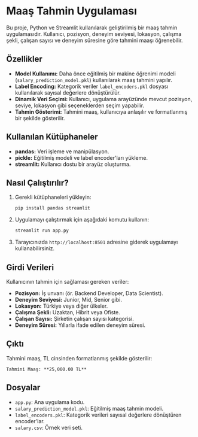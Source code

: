 
# Maaş Tahmin Uygulaması

Bu proje, Python ve Streamlit kullanılarak geliştirilmiş bir maaş tahmin uygulamasıdır. Kullanıcı, pozisyon, deneyim seviyesi, lokasyon, çalışma şekli, çalışan sayısı ve deneyim süresine göre tahmini maaşı öğrenebilir.

## Özellikler

- **Model Kullanımı:** Daha önce eğitilmiş bir makine öğrenimi modeli (`salary_prediction_model.pkl`) kullanılarak maaş tahmini yapılır.
- **Label Encoding:** Kategorik veriler `label_encoders.pkl` dosyası kullanılarak sayısal değerlere dönüştürülür.
- **Dinamik Veri Seçimi:** Kullanıcı, uygulama arayüzünde mevcut pozisyon, seviye, lokasyon gibi seçeneklerden seçim yapabilir.
- **Tahmin Gösterimi:** Tahmini maaş, kullanıcıya anlaşılır ve formatlanmış bir şekilde gösterilir.

## Kullanılan Kütüphaneler

- **pandas:** Veri işleme ve manipülasyon.
- **pickle:** Eğitilmiş modeli ve label encoder'ları yükleme.
- **streamlit:** Kullanıcı dostu bir arayüz oluşturma.

## Nasıl Çalıştırılır?

1. Gerekli kütüphaneleri yükleyin:
    ```bash
    pip install pandas streamlit
    ```
2. Uygulamayı çalıştırmak için aşağıdaki komutu kullanın:
    ```bash
    streamlit run app.py
    ```
3. Tarayıcınızda `http://localhost:8501` adresine giderek uygulamayı kullanabilirsiniz.

## Girdi Verileri

Kullanıcının tahmin için sağlaması gereken veriler:
- **Pozisyon:** İş unvanı (ör. Backend Developer, Data Scientist).
- **Deneyim Seviyesi:** Junior, Mid, Senior gibi.
- **Lokasyon:** Türkiye veya diğer ülkeler.
- **Çalışma Şekli:** Uzaktan, Hibrit veya Ofiste.
- **Çalışan Sayısı:** Şirketin çalışan sayısı kategorisi.
- **Deneyim Süresi:** Yıllarla ifade edilen deneyim süresi.

## Çıktı

Tahmini maaş, TL cinsinden formatlanmış şekilde gösterilir:
```
Tahmini Maaş: **25,000.00 TL**
```

## Dosyalar

- `app.py`: Ana uygulama kodu.
- `salary_prediction_model.pkl`: Eğitilmiş maaş tahmin modeli.
- `label_encoders.pkl`: Kategorik verileri sayısal değerlere dönüştüren encoder'lar.
- `salary.csv`: Örnek veri seti.
